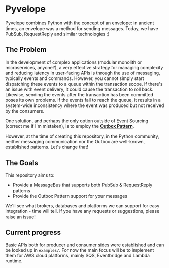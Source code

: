 # Pyvelope

Pyvelope combines Python with the concept of an envelope: in ancient times, an envelope was a method for sending messages. Today, we have PubSub, RequestReply and similar technologies ;)

## The Problem

In the development of complex applications (modular monolith or microservices, anyone?), a very effective strategy for managing complexity and reducing latency in user-facing APIs is through the use of messaging, typically events and commands. However, you cannot simply start dispatching these events to a queue within the transaction scope. If there's an issue with event delivery, it could cause the transaction to roll back. Likewise, sending the events after the transaction has been committed poses its own problems. If the events fail to reach the queue, it results in a system-wide inconsistency where the event was produced but not received by the consumers.

One solution, and perhaps the only option outside of Event Sourcing (correct me if I'm mistaken), is to employ the [**Outbox Pattern**](https://microservices.io/patterns/data/transactional-outbox.html).

However, at the time of creating this repository, in the Python community, neither messaging communication nor the Outbox are well-known, established patterns. Let's change that!

## The Goals

This repository aims to:

- Provide a MessageBus that supports both PubSub & RequestReply patterns
- Provide the Outbox Pattern support for your messages

We'll see what brokers, databases and platforms we can support for easy integration - time will tell. If you have any requests or suggestions, please raise an issue!

## Current progress

Basic APIs both for producer and consumer sides were established and can be looked up in `examples/`. For now the main focus will be to implement them for AWS cloud platforms, mainly SQS, Eventbridge and Lambda runtime.
